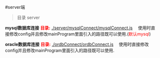 <!-- <center><h1><b>落花残雪的项目介绍</b></h1></center> -->

#server端
>目录 server


**mysql数据库连接** <font color ="red"><b>目录:</b>  [./server/mysqlConnect/mysqlConnect.js](./server/mysqlConnect/mysqlConnect.js)</font>
&emsp;使用时直接修改config并且修改mainProgram里面引入的路径既可以使用.(<font color="red">默认mysql</font>)

**oracle数据库连接** <font color ="red"><b>目录:</b> [./ordbConnect/ordbConnect.js](./server/ordbConnect/ordbConnect.js)</font>
&emsp;使用时直接修改config并且修改mainProgram里面引入的路径既可以使用. 